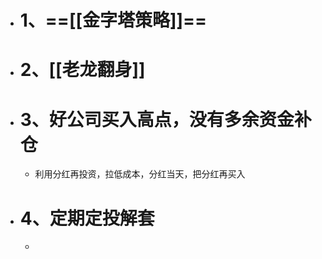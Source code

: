 - # 1、==[[金字塔策略]]==
- # 2、[[老龙翻身]]
- # 3、好公司买入高点，没有多余资金补仓
	- 利用分红再投资，拉低成本，分红当天，把分红再买入
- # 4、定期定投解套
	-